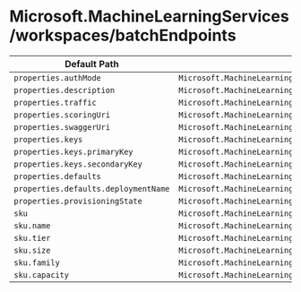 # Microsoft.MachineLearningServices/workspaces/batchEndpoints

| Default Path | Alias |
|---|---|
| `properties.authMode` | `Microsoft.MachineLearningServices/workspaces/batchEndpoints/authMode` |
| `properties.description` | `Microsoft.MachineLearningServices/workspaces/batchEndpoints/description` |
| `properties.traffic` | `Microsoft.MachineLearningServices/workspaces/batchEndpoints/traffic` |
| `properties.scoringUri` | `Microsoft.MachineLearningServices/workspaces/batchEndpoints/scoringUri` |
| `properties.swaggerUri` | `Microsoft.MachineLearningServices/workspaces/batchEndpoints/swaggerUri` |
| `properties.keys` | `Microsoft.MachineLearningServices/workspaces/batchEndpoints/keys` |
| `properties.keys.primaryKey` | `Microsoft.MachineLearningServices/workspaces/batchEndpoints/keys.primaryKey` |
| `properties.keys.secondaryKey` | `Microsoft.MachineLearningServices/workspaces/batchEndpoints/keys.secondaryKey` |
| `properties.defaults` | `Microsoft.MachineLearningServices/workspaces/batchEndpoints/defaults` |
| `properties.defaults.deploymentName` | `Microsoft.MachineLearningServices/workspaces/batchEndpoints/defaults.deploymentName` |
| `properties.provisioningState` | `Microsoft.MachineLearningServices/workspaces/batchEndpoints/provisioningState` |
| `sku` | `Microsoft.MachineLearningServices/workspaces/batchEndpoints/sku` |
| `sku.name` | `Microsoft.MachineLearningServices/workspaces/batchEndpoints/sku.name` |
| `sku.tier` | `Microsoft.MachineLearningServices/workspaces/batchEndpoints/sku.tier` |
| `sku.size` | `Microsoft.MachineLearningServices/workspaces/batchEndpoints/sku.size` |
| `sku.family` | `Microsoft.MachineLearningServices/workspaces/batchEndpoints/sku.family` |
| `sku.capacity` | `Microsoft.MachineLearningServices/workspaces/batchEndpoints/sku.capacity` |

